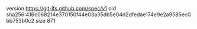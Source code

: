 version https://git-lfs.github.com/spec/v1
oid sha256:416c068214e370150f44e03a35db5e04d2dfedae174e9e2a9585ec0bb753b0c2
size 871
